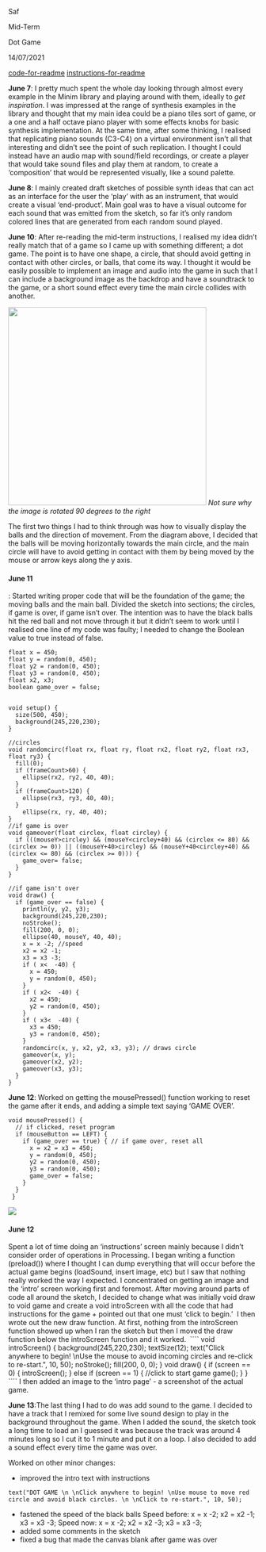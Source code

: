 Saf

Mid-Term

Dot Game

14/07/2021

[code-for-readme](#June-11)
[instructions-for-readme](#June-12)


**June 7**: I pretty much spent the whole day looking through almost every example in the Minim library and playing around with them, ideally to *get inspiration*. I was impressed at the range of synthesis examples in the library and thought that my main idea could be a piano tiles sort of game, or a one and a half octave piano player with some effects knobs for basic synthesis implementation. At the same time, after some thinking, I realised that replicating piano sounds (C3-C4) on a virtual environment isn’t all that interesting and didn’t see the point of such replication.
I thought I could instead have an audio map with sound/field recordings, or create a player that would take sound files and play them at random, to create a ‘composition’ that would be represented visually, like a sound palette.

**June 8**: I mainly created draft sketches of possible synth ideas that can act as an interface for the user the ‘play’ with as an instrument, that would create a visual ‘end-product’. Main goal was to have a visual outcome for each sound that was emitted from the sketch, so far it’s only random colored lines that are generated from each random sound played.

**June 10**: After re-reading the mid-term instructions, I realised my idea didn’t really match that of a game so I came up with something different; a dot game. The point is to have one shape, a circle, that should avoid getting in contact with other circles, or balls, that come its way. I thought it would be easily possible to implement an image and audio into the game in such that I can include a background image as the backdrop and have a soundtrack to the game, or a short sound effect every time the main circle collides with another.

<img src= "https://user-images.githubusercontent.com/70910372/121816079-90185900-cc8a-11eb-9e2d-b0ac88afbd35.JPG" width="400/"> _Not sure why the image is rotated 90 degrees to the right_

The first two things I had to think through was how to visually display the balls and the direction of movement. From the diagram above, I decided that the balls will be moving horizontally towards the main circle, and the main circle will have to avoid getting in contact with them by being moved by the mouse or arrow keys along the y axis. 

<h4 id="June-11">
June 11
</h4>: Started writing proper code that will be the foundation of the game; the moving balls and the main ball. Divided the sketch into sections; the circles, if game is over, if game isn’t over. The intention was to have the black balls hit the red ball and not move through it but it didn’t seem to work until I realised one line of my code was faulty; I needed to change the Boolean value to true instead of false.

````
float x = 450;
float y = random(0, 450);
float y2 = random(0, 450);
float y3 = random(0, 450);
float x2, x3;
boolean game_over = false;


void setup() {
  size(500, 450);
  background(245,220,230);
}

//circles
void randomcirc(float rx, float ry, float rx2, float ry2, float rx3, float ry3) {
  fill(0);
  if (frameCount>60) {
    ellipse(rx2, ry2, 40, 40);
  }
  if (frameCount>120) {
    ellipse(rx3, ry3, 40, 40);
  }
    ellipse(rx, ry, 40, 40);
}
//if game is over
void gameover(float circlex, float circley) { 
  if (((mouseY>circley) && (mouseY<circley+40) && (circlex <= 80) && (circlex >= 0)) || ((mouseY+40>circley) && (mouseY+40<circley+40) && (circlex <= 80) && (circlex >= 0))) {
    game_over= false;
  }
}

//if game isn't over 
void draw() {
  if (game_over == false) {
    println(y, y2, y3);
    background(245,220,230);
    noStroke();
    fill(200, 0, 0);
    ellipse(40, mouseY, 40, 40);
    x = x -2; //speed
    x2 = x2 -1;
    x3 = x3 -3;
    if ( x<  -40) {
      x = 450;
      y = random(0, 450);
    }
    if ( x2<  -40) {   
      x2 = 450;
      y2 = random(0, 450);
    }
    if ( x3<  -40) {
      x3 = 450;
      y3 = random(0, 450);
    }
    randomcirc(x, y, x2, y2, x3, y3); // draws circle
    gameover(x, y);
    gameover(x2, y2);
    gameover(x3, y3);
  }
}
````

**June 12**: Worked on getting the mousePressed() function working to reset the game after it ends, and adding a simple text saying ‘GAME OVER’.
````
void mousePressed() { 
  // if clicked, reset program
  if (mouseButton == LEFT) {
    if (game_over == true) { // if game over, reset all
      x = x2 = x3 = 450;
      y = random(0, 450);
      y2 = random(0, 450);
      y3 = random(0, 450);
      game_over = false;
    }
  } 
 }
````
<img src ="https://user-images.githubusercontent.com/70910372/121816828-e12a4c00-cc8e-11eb-80ae-d2b279aa4448.png">

<h4 id="June-12">
June 12
</h4>Spent a lot of time doing an ‘instructions’ screen mainly because I didn’t consider order of operations in Processing. 
I began writing a function (preload()) where I thought I can dump everything that will occur before the actual game begins (loadSound, insert image, etc) but I saw that nothing really worked the way I expected. I concentrated on getting an image and the ‘intro’ screen working first and foremost. After moving around parts of code all around the sketch, I decided to change what was initially void draw to void game and create a void introScreen with all the code that had instructions for the game + pointed out that one must ‘click to begin.’  I then wrote out the new draw function. At first, nothing from the introScreen function showed up when I ran the sketch but then I moved the draw function below the introScreen function and it worked. 
````
void introScreen() {
    background(245,220,230);
    textSize(12);
    text("Click anywhere to begin! \nUse the mouse to avoid incoming circles and re-click to re-start.", 10, 50);
    noStroke();
    fill(200, 0, 0);
}
void draw() {
  if (screen == 0) { 
    introScreen(); 
  } else if (screen == 1) { //click to start game
    game();
  }
}
````
I then added an image to the ‘intro page’  - a screenshot of the actual game.

**June 13**:The last thing I had to do was add sound to the game. I decided to have a track that I remixed for some live sound design to play in the background throughout the game. When I added the sound, the sketch took a long time to load an I guessed it was because the track was around 4 minutes long so I cut it to 1 minute and put it on a loop. I also decided to add a sound effect every time the game was over.  

Worked on other minor changes: 
- improved the intro text with instructions
````
text("DOT GAME \n \nClick anywhere to begin! \nUse mouse to move red circle and avoid black circles. \n \nClick to re-start.", 10, 50);
````
- fastened the speed of the black balls
Speed before:
x = x -2;
x2 = x2 -1;
x3 = x3 -3; 
Speed now:
x = x -2; 
x2 = x2 -3;
x3 = x3 -3;
- added some comments in the sketch 
- fixed a bug that made the canvas blank after game was over
